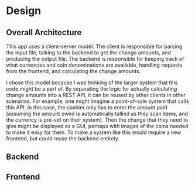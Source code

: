 # Design

## Overall Architecture

This app uses a client-server model. The client is responsible for parsing the input file, talking to the backend to get the change amounts, and producing the output file. The backend is responsible for keeping track of what currencies and coin denominations are available, handling requests from the frontend, and calculating the change amounts.

I chose this model because I was thinking of the larger system that this code might be a part of. By separating the logic for actually calculating change amounts into a REST API, it can be reused by other clients in other scenarios. For example, one might imagine a point-of-sale system that calls this API. In this case, the cashier only has to enter the amount paid (assuming the amount owed is automatically tallied as they scan items, and the currency is pre-set on their system). Then the change that they need to give might be displayed as a GUI, perhaps with images of the coins needed to make it easy for them. To make a system like this would require a new frontend, but could reuse the backend entirely.

## Backend

## Frontend
